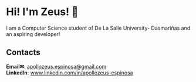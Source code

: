 # Hi! I'm Zeus! 👋

I am a Computer Science student of De La Salle University- Dasmariñas and an aspiring developer!

## Contacts
**Email✉**:    apollozeus.espinosa@gmail.com <br />
**LinkedIn**:   www.linkedin.com/in/apollozeus-espinosa

<!--
**apollozeus042/apollozeus042** is a ✨ _special_ ✨ repository because its `README.md` (this file) appears on your GitHub profile.

Here are some ideas to get you started:

- 🔭 I’m currently working on ...
- 🌱 I’m currently learning ...
- 👯 I’m looking to collaborate on ...
- 🤔 I’m looking for help with ...
- 💬 Ask me about ...
- 📫 How to reach me: ...
- 😄 Pronouns: ...
- ⚡ Fun fact: ...
-->
